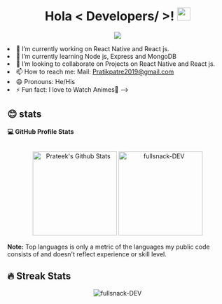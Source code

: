  <h1  align='center' > Hola < Developers/ >! <img src = "https://raw.githubusercontent.com/MartinHeinz/MartinHeinz/master/wave.gif" width = 30px> </h1>
<p align='center'>
</p>
<p align="center">
  <a href="https://github.com/DenverCoder1/readme-typing-svg"><img src="https://readme-typing-svg.herokuapp.com?lines=Always%20learning%20new%20things&center=true&width=500&height=50"></a>
</p

- 🔭 I’m currently working on React Native and React js.
- 🌱 I’m currently learning  Node js, Express and MongoDB
- 👯 I’m looking to collaborate on Projects on React Native and React js.
- 📫 How to reach me: Mail: Pratikpatre2019@gmail.com
- 😄 Pronouns: He/His
- ⚡ Fun fact: I love to Watch Animes💖
-->

## 😊 stats    

  <summary><b>💻 GitHub Profile Stats</b></summary>
  <br/>
 
<p align="center">
    <a href="https://github.com/anuraghazra/github-readme-stats"><img alt="Prateek's Github Stats" src="https://github-readme-stats.vercel.app/api?username=fullsnack-DEV&show_icons=true&count_private=true&theme=algolia" height="192px"/></a>
 

 <img src="https://github-readme-stats.vercel.app/api/top-langs?username=fullsnack-DEV&show_icons=true&locale=en&layout=compact&theme=algolia" alt="fullsnack-DEV" height="192px"/>
</p>


 <b>Note:</b> Top languages is only a metric of the languages my public code consists of and doesn't reflect experience or skill level.


    
    
## 🔥 Streak Stats
<p align="center"><img src="https://github-readme-streak-stats.herokuapp.com/?user=fullsnack-DEV&theme=algolia" alt="fullsnack-DEV"  /></p>    



